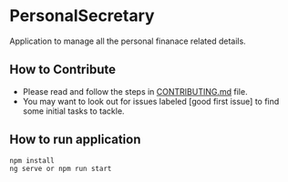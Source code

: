 # PersonalSecretary

Application to manage all the personal finanace related details. 

## How to Contribute

* Please read and follow the steps in [CONTRIBUTING.md](CONTRIBUTING.md) file.
* You may want to look out for issues labeled [good first issue] to find some initial tasks to tackle.

## How to run application

```
npm install
ng serve or npm run start
```
